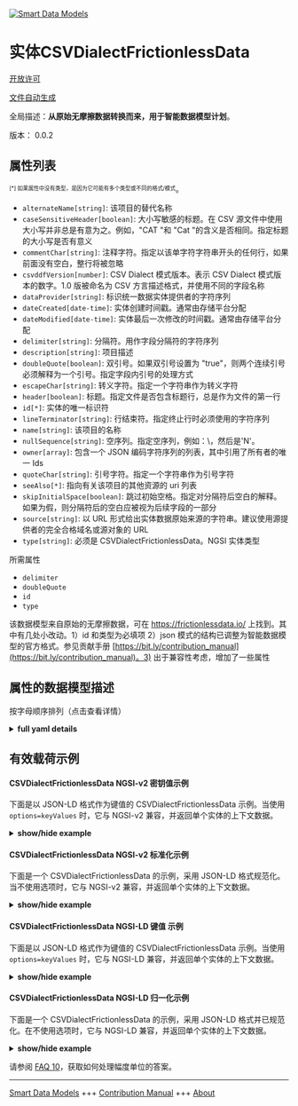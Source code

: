 <!-- 10-Header -->  
[![Smart Data Models](https://smartdatamodels.org/wp-content/uploads/2022/01/SmartDataModels_logo.png "Logo")](https://smartdatamodels.org)  
实体CSVDialectFrictionlessData  
============================<!-- /10-Header -->  
<!-- 15-License -->  
[开放许可](https://github.com/smart-data-models//dataModel.FrictionlessData/blob/master/CSVDialectFrictionlessData/LICENSE.md)  
[文件自动生成](https://docs.google.com/presentation/d/e/2PACX-1vTs-Ng5dIAwkg91oTTUdt8ua7woBXhPnwavZ0FxgR8BsAI_Ek3C5q97Nd94HS8KhP-r_quD4H0fgyt3/pub?start=false&loop=false&delayms=3000#slide=id.gb715ace035_0_60)  
<!-- /15-License -->  
<!-- 20-Description -->  
全局描述：**从原始无摩擦数据转换而来，用于智能数据模型计划**。  
版本： 0.0.2  
<!-- /20-Description -->  
<!-- 30-PropertiesList -->  

## 属性列表  

<sup><sub>[*] 如果属性中没有类型，是因为它可能有多个类型或不同的格式/模式</sub></sup>。  
- `alternateName[string]`: 该项目的替代名称  - `caseSensitiveHeader[boolean]`: 大小写敏感的标题。在 CSV 源文件中使用大小写并非总是有意为之。例如，"CAT "和 "Cat "的含义是否相同。指定标题的大小写是否有意义  - `commentChar[string]`: 注释字符。指定以该单字符字符串开头的任何行，如果前面没有空白，整行将被忽略  - `csvddfVersion[number]`: CSV Dialect 模式版本。表示 CSV Dialect 模式版本的数字。1.0 版被命名为 CSV 方言描述格式，并使用不同的字段名称  - `dataProvider[string]`: 标识统一数据实体提供者的字符序列  - `dateCreated[date-time]`: 实体创建时间戳。通常由存储平台分配  - `dateModified[date-time]`: 实体最后一次修改的时间戳。通常由存储平台分配  - `delimiter[string]`: 分隔符。用作字段分隔符的字符序列  - `description[string]`: 项目描述  - `doubleQuote[boolean]`: 双引号。如果双引号设置为 "true"，则两个连续引号必须解释为一个引号。指定字段内引号的处理方式  - `escapeChar[string]`: 转义字符。指定一个字符串作为转义字符  - `header[boolean]`: 标题。指定文件是否包含标题行，总是作为文件的第一行  - `id[*]`: 实体的唯一标识符  - `lineTerminator[string]`: 行结束符。指定终止行时必须使用的字符序列  - `name[string]`: 该项目的名称  - `nullSequence[string]`: 空序列。指定空序列，例如：\，然后是'N'。  - `owner[array]`: 包含一个 JSON 编码字符序列的列表，其中引用了所有者的唯一 Ids  - `quoteChar[string]`: 引号字符。指定一个字符串作为引号字符  - `seeAlso[*]`: 指向有关该项目的其他资源的 uri 列表  - `skipInitialSpace[boolean]`: 跳过初始空格。指定对分隔符后空白的解释。如果为假，则分隔符后的空白应被视为后续字段的一部分  - `source[string]`: 以 URL 形式给出实体数据原始来源的字符串。建议使用源提供者的完全合格域名或源对象的 URL  - `type[string]`: 必须是 CSVDialectFrictionlessData。NGSI 实体类型  <!-- /30-PropertiesList -->  
<!-- 35-RequiredProperties -->  
所需属性  
- `delimiter`  - `doubleQuote`  - `id`  - `type`  <!-- /35-RequiredProperties -->  
<!-- 40-RequiredProperties -->  
该数据模型来自原始的无摩擦数据，可在 https://frictionlessdata.io/ 上找到。其中有几处小改动。1）id 和类型为必填项 2）json 模式的结构已调整为智能数据模型的官方格式。参见贡献手册 [https://bit.ly/contribution_manual](https://bit.ly/contribution_manual)。3) 出于兼容性考虑，增加了一些属性  
<!-- /40-RequiredProperties -->  
<!-- 50-DataModelHeader -->  
## 属性的数据模型描述  
按字母顺序排列（点击查看详情）  
<!-- /50-DataModelHeader -->  
<!-- 60-ModelYaml -->  
<details><summary><strong>full yaml details</strong></summary>    
```yaml  
CSVDialectFrictionlessData:    
  description: The CSV dialect descriptor.Converted for Smart Data Models initiative from original frictionless data    
  properties:    
    alternateName:    
      description: An alternative name for this item    
      type: string    
      x-ngsi:    
        type: Property    
    caseSensitiveHeader:    
      description: 'Case Sensitive Header. Use of case in source CSV files is not always an intentional decision. For example, should ''CAT'' and ''Cat'' be considered to have the same meaning. Specifies if the case of headers is meaningful'    
      type: boolean    
      x-ngsi:    
        type: Property    
    commentChar:    
      description: 'Comment Character. Specifies that any row beginning with this one-character string, without preceding whitespace, causes the entire line to be ignored'    
      type: string    
      x-ngsi:    
        type: Property    
    csvddfVersion:    
      description: CSV Dialect schema version. A number to indicate the schema version of CSV Dialect. Version 1.0 was named CSV Dialect Description Format and used different field names    
      type: number    
      x-ngsi:    
        type: Property    
    dataProvider:    
      description: A sequence of characters identifying the provider of the harmonised data entity    
      type: string    
      x-ngsi:    
        type: Property    
    dateCreated:    
      description: Entity creation timestamp. This will usually be allocated by the storage platform    
      format: date-time    
      type: string    
      x-ngsi:    
        type: Property    
    dateModified:    
      description: Timestamp of the last modification of the entity. This will usually be allocated by the storage platform    
      format: date-time    
      type: string    
      x-ngsi:    
        type: Property    
    delimiter:    
      description: Delimiter. A character sequence to use as the field separator    
      type: string    
      x-ngsi:    
        type: Property    
    description:    
      description: A description of this item    
      type: string    
      x-ngsi:    
        type: Property    
    doubleQuote:    
      description: 'Double Quote. If Double Quote is set to true, two consecutive quotes must be interpreted as one. Specifies the handling of quotes inside fields'    
      type: boolean    
      x-ngsi:    
        type: Property    
    escapeChar:    
      description: Escape Character. Specifies a one-character string to use as the escape character    
      type: string    
      x-ngsi:    
        type: Property    
    header:    
      description: 'Header. Specifies if the file includes a header row, always as the first row in the file'    
      type: boolean    
      x-ngsi:    
        type: Property    
    id:    
      anyOf:    
        - description: Identifier format of any NGSI entity    
          maxLength: 256    
          minLength: 1    
          pattern: ^[\w\-\.\{\}\$\+\*\[\]`|~^@!,:\\]+$    
          type: string    
          x-ngsi:    
            type: Property    
        - description: Identifier format of any NGSI entity    
          format: uri    
          type: string    
          x-ngsi:    
            type: Property    
      description: Unique identifier of the entity    
      x-ngsi:    
        type: Property    
    lineTerminator:    
      description: Line Terminator. Specifies the character sequence that must be used to terminate rows    
      type: string    
      x-ngsi:    
        type: Property    
    name:    
      description: The name of this item    
      type: string    
      x-ngsi:    
        type: Property    
    nullSequence:    
      description: 'Null Sequence. Specifies the null sequence, for example, \ and then ''N'''    
      type: string    
      x-ngsi:    
        type: Property    
    owner:    
      description: A List containing a JSON encoded sequence of characters referencing the unique Ids of the owner(s)    
      items:    
        anyOf:    
          - description: Identifier format of any NGSI entity    
            maxLength: 256    
            minLength: 1    
            pattern: ^[\w\-\.\{\}\$\+\*\[\]`|~^@!,:\\]+$    
            type: string    
            x-ngsi:    
              type: Property    
          - description: Identifier format of any NGSI entity    
            format: uri    
            type: string    
            x-ngsi:    
              type: Property    
        description: Unique identifier of the entity    
        x-ngsi:    
          type: Property    
      type: array    
      x-ngsi:    
        type: Property    
    quoteChar:    
      description: Quote Character. Specifies a one-character string to use as the quoting character    
      type: string    
      x-ngsi:    
        type: Property    
    seeAlso:    
      description: list of uri pointing to additional resources about the item    
      oneOf:    
        - items:    
            format: uri    
            type: string    
          minItems: 1    
          type: array    
        - format: uri    
          type: string    
      x-ngsi:    
        type: Property    
    skipInitialSpace:    
      description: 'Skip Initial Space. Specifies the interpretation of whitespace immediately following a delimiter. If false, whitespace immediately after a delimiter should be treated as part of the subsequent field'    
      type: boolean    
      x-ngsi:    
        type: Property    
    source:    
      description: 'A sequence of characters giving the original source of the entity data as a URL. Recommended to be the fully qualified domain name of the source provider, or the URL to the source object'    
      type: string    
      x-ngsi:    
        type: Property    
    type:    
      description: It has to be CSVDialectFrictionlessData. NGSI entity type    
      enum:    
        - CSVDialectFrictionlessData    
      type: string    
      x-ngsi:    
        type: Property    
  required:    
    - id    
    - delimiter    
    - doubleQuote    
    - type    
  type: object    
  x-derived-from: ""    
  x-disclaimer: 'Redistribution and use in source and binary forms, with or without modification, are permitted  provided that the license conditions are met. Copyleft (c) 2022 Contributors to Smart Data Models Program'    
  x-license-url: https://github.com/smart-data-models/dataModel.FrictionlessData/blob/master/CSVDialectFrictionlessData/LICENSE.md    
  x-model-schema: ""    
  x-model-tags: SDG    
  x-version: 0.0.2    
```  
</details>    
<!-- /60-ModelYaml -->  
<!-- 70-MiddleNotes -->  
<!-- /70-MiddleNotes -->  
<!-- 80-Examples -->  
## 有效载荷示例  
#### CSVDialectFrictionlessData NGSI-v2 密钥值示例  
下面是以 JSON-LD 格式作为键值的 CSVDialectFrictionlessData 示例。当使用 `options=keyValues` 时，它与 NGSI-v2 兼容，并返回单个实体的上下文数据。  
<details><summary><strong>show/hide example</strong></summary>    
```json  
{  
  "id": "urn:ngsi-ld:CSVDialect:id:OAPS:03889914",  
  "type": "CSVDialectFrictionlessData",  
  "alternateName": "",  
  "caseSensitiveHeader": true,  
  "commentChar": "#",  
  "csvddfVersion": 1.2,  
  "dataProvider": "",  
  "dateCreated": "1986-03-01T17:11:28Z",  
  "dateModified": "2017-04-29T03:29:41Z",  
  "delimiter": "",  
  "description": "",  
  "doubleQuote": true,  
  "escapeChar": "\\",  
  "header": false,  
  "name": "",  
  "owner": [  
    "urn:ngsi-ld:CSVDialect:items:YPBX:70706198",  
    "urn:ngsi-ld:CSVDialect:items:MABG:25535507"  
  ],  
  "quoteChar": "'",  
  "seeAlso": [  
    "urn:ngsi-ld:CSVDialect:items:YNLD:15120048",  
    "urn:ngsi-ld:CSVDialect:items:EFIZ:80683325"  
  ],  
  "skipInitialSpace": false,  
  "source": ""  
}  
```  
</details>  
#### CSVDialectFrictionlessData NGSI-v2 标准化示例  
下面是一个 CSVDialectFrictionlessData 的示例，采用 JSON-LD 格式规范化。当不使用选项时，它与 NGSI-v2 兼容，并返回单个实体的上下文数据。  
<details><summary><strong>show/hide example</strong></summary>    
```json  
{  
  "id": "urn:ngsi-ld:CSVDialect:id:OAPS:03889914",  
  "type": "CSVDialectFrictionlessData",  
  "dateCreated": {  
    "type": "DateTime",  
    "value": "1986-03-01T17:11:28Z"  
  },  
  "dateModified": {  
    "type": "DateTime",  
    "value": "2017-04-29T03:29:41Z"  
  },  
  "source": {  
    "type": "Text",  
    "value": ""  
  },  
  "name": {  
    "type": "Text",  
    "value": ""  
  },  
  "alternateName": {  
    "type": "Text",  
    "value": ""  
  },  
  "description": {  
    "type": "Text",  
    "value": ""  
  },  
  "dataProvider": {  
    "type": "Text",  
    "value": ""  
  },  
  "owner": {  
    "type": "array",  
    "value": [  
      "urn:ngsi-ld:CSVDialect:items:YPBX:70706198",  
      "urn:ngsi-ld:CSVDialect:items:MABG:25535507"  
    ]  
  },  
  "seeAlso": {  
    "type": "array",  
    "value": [  
      "urn:ngsi-ld:CSVDialect:items:YNLD:15120048",  
      "urn:ngsi-ld:CSVDialect:items:EFIZ:80683325"  
    ]  
  },  
  "csvddfVersion": {  
    "type": "number",  
    "value": 1.2  
  },  
  "delimiter": {  
    "type": "Text",  
    "value": "%3B"  
  },  
  "doubleQuote": {  
    "type": "boolean",  
    "value": true  
  },  
  "lineTerminator": {  
    "type": "Text",  
    "value": "\\r\\n"  
  },  
  "nullSequence": {  
    "type": "Text",  
    "value": "\\N"  
  },  
  "quoteChar": {  
    "type": "Text",  
    "value": "'"  
  },  
  "escapeChar": {  
    "type": "Text",  
    "value": "\\\\"  
  },  
  "skipInitialSpace": {  
    "type": "boolean",  
    "value": false  
  },  
  "header": {  
    "type": "boolean",  
    "value": false  
  },  
  "commentChar": {  
    "type": "Text",  
    "value": "#"  
  },  
  "caseSensitiveHeader": {  
    "type": "boolean",  
    "value": true  
  }  
}  
```  
</details>  
#### CSVDialectFrictionlessData NGSI-LD 键值 示例  
下面是以 JSON-LD 格式作为键值的 CSVDialectFrictionlessData 示例。当使用 `options=keyValues` 时，它与 NGSI-LD 兼容，并返回单个实体的上下文数据。  
<details><summary><strong>show/hide example</strong></summary>    
```json  
{  
    "id": "urn:ngsi-ld:CSVDialect:id:OAPS:03889914",  
    "type": "CSVDialectFrictionlessData",  
    "alternateName": "",  
    "caseSensitiveHeader": true,  
    "commentChar": "#",  
    "csvddfVersion": 1.2,  
    "dataProvider": "",  
    "dateCreated": "1986-03-01T17:11:28Z",  
    "dateModified": "2017-04-29T03:29:41Z",  
    "delimiter": "%3B",  
    "description": "",  
    "doubleQuote": true,  
    "escapeChar": "\\",  
    "header": false,  
    "name": "",  
    "owner": [  
        "urn:ngsi-ld:CSVDialect:items:YPBX:70706198",  
        "urn:ngsi-ld:CSVDialect:items:MABG:25535507"  
    ],  
    "quoteChar": "'",  
    "seeAlso": [  
        "urn:ngsi-ld:CSVDialect:items:YNLD:15120048",  
        "urn:ngsi-ld:CSVDialect:items:EFIZ:80683325"  
    ],  
    "skipInitialSpace": false,  
    "source": "",  
    "@context": [  
        "https://smartdatamodels.org/context.jsonld",  
        "https://raw.githubusercontent.com/smart-data-models/dataModel.FrictionlessData/master/context.jsonld"  
    ]  
}  
```  
</details>  
#### CSVDialectFrictionlessData NGSI-LD 归一化示例  
下面是一个 CSVDialectFrictionlessData 的示例，采用 JSON-LD 格式并已规范化。在不使用选项时，它与 NGSI-LD 兼容，并返回单个实体的上下文数据。  
<details><summary><strong>show/hide example</strong></summary>    
```json  
{  
    "id": "urn:ngsi-ld:CSVDialect:id:OAPS:03889914",  
    "type": "CSVDialectFrictionlessData",  
    "dateCreated": {  
        "type": "Property",  
        "value": {  
            "@type": "DateTime",  
            "@value": "1986-03-01T17:11:28Z"  
        }  
    },  
    "dateModified": {  
        "type": "Property",  
        "value": {  
            "@type": "DateTime",  
            "@value": "2017-04-29T03:29:41Z"  
        }  
    },  
    "source": {  
        "type": "Property",  
        "value": ""  
    },  
    "name": {  
        "type": "Property",  
        "value": ""  
    },  
    "alternateName": {  
        "type": "Property",  
        "value": ""  
    },  
    "description": {  
        "type": "Property",  
        "value": ""  
    },  
    "dataProvider": {  
        "type": "Property",  
        "value": ""  
    },  
    "owner": {  
        "type": "Property",  
        "value": [  
            "urn:ngsi-ld:CSVDialect:items:YPBX:70706198",  
            "urn:ngsi-ld:CSVDialect:items:MABG:25535507"  
        ]  
    },  
    "seeAlso": {  
        "type": "Property",  
        "value": [  
            "urn:ngsi-ld:CSVDialect:items:YNLD:15120048",  
            "urn:ngsi-ld:CSVDialect:items:EFIZ:80683325"  
        ]  
    },  
    "csvddfVersion": {  
        "type": "Property",  
        "value": 1.2  
    },  
    "delimiter": {  
        "type": "Property",  
        "value": "%3B"  
    },  
    "doubleQuote": {  
        "type": "Property",  
        "value": true  
    },  
    "lineTerminator": {  
        "type": "Property",  
        "value": ""  
    },  
    "nullSequence": {  
        "type": "Property",  
        "value": "\\N"  
    },  
    "quoteChar": {  
        "type": "Property",  
        "value": "'"  
    },  
    "escapeChar": {  
        "type": "Property",  
        "value": "\\"  
    },  
    "skipInitialSpace": {  
        "type": "Property",  
        "value": false  
    },  
    "header": {  
        "type": "Property",  
        "value": false  
    },  
    "commentChar": {  
        "type": "Property",  
        "value": "#"  
    },  
    "caseSensitiveHeader": {  
        "type": "Property",  
        "value": true  
    },  
    "@context": [  
        "https://smartdatamodels.org/context.jsonld",  
        "https://raw.githubusercontent.com/smart-data-models/dataModel.FrictionlessData/master/context.jsonld"  
    ]  
}  
```  
</details><!-- /80-Examples -->  
<!-- 90-FooterNotes -->  
<!-- /90-FooterNotes -->  
<!-- 95-Units -->  
请参阅 [FAQ 10](https://smartdatamodels.org/index.php/faqs/)，获取如何处理幅度单位的答案。  
<!-- /95-Units -->  
<!-- 97-LastFooter -->  
---  
[Smart Data Models](https://smartdatamodels.org) +++ [Contribution Manual](https://bit.ly/contribution_manual) +++ [About](https://bit.ly/Introduction_SDM)<!-- /97-LastFooter -->  
